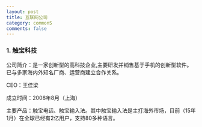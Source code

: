 ```yaml
---
layout: post
title: 互联网公司
category: commonS
comments: false
---
```

### 1. 触宝科技

公司简介：是一家创新型的高科技企业,主要研发并销售基于手机的创新型软件。已与多家海内外知名厂商、运营商建立合作关系。

CEO：王佳梁

成立时间：2008年8月（上海）

主要产品：触宝电话、触宝输入法。其中触宝输入法是主打海外市场，目前（15年1月）在全球已经有2亿用户，支持80多种语言。
